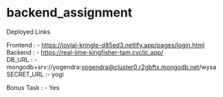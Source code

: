 # backend_assignment
Deployed Links

Frontend : - https://jovial-kringle-d85ed3.netlify.app/pages/login.html <br>
Backend : - https://real-lime-kingfisher-tam.cyclic.app/ <br>
DB_URL : - mongodb+srv://yogendra:yogendra@cluster0.r2gbftx.mongodb.net/wysa <br>
SECRET_URL :- yogi

Bonus Task : - Yes
